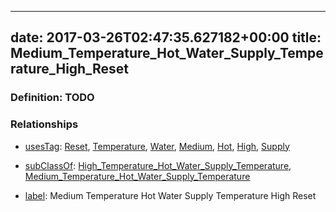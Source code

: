 
---
date: 2017-03-26T02:47:35.627182+00:00
title: Medium_Temperature_Hot_Water_Supply_Temperature_High_Reset
---
### Definition: TODO

### Relationships

* [usesTag](https://brickschema.org/schema/1.0/BrickFrame#usesTag): [Reset](https://brickschema.org/schema/1.0/BrickTag#Reset), [Temperature](https://brickschema.org/schema/1.0/BrickTag#Temperature), [Water](https://brickschema.org/schema/1.0/BrickTag#Water), [Medium](https://brickschema.org/schema/1.0/BrickTag#Medium), [Hot](https://brickschema.org/schema/1.0/BrickTag#Hot), [High](https://brickschema.org/schema/1.0/BrickTag#High), [Supply](https://brickschema.org/schema/1.0/BrickTag#Supply)

* [subClassOf](http://www.w3.org/2000/01/rdf-schema#subClassOf): [High_Temperature_Hot_Water_Supply_Temperature](https://brickschema.org/schema/1.0/Brick#High_Temperature_Hot_Water_Supply_Temperature), [Medium_Temperature_Hot_Water_Supply_Temperature](https://brickschema.org/schema/1.0/Brick#Medium_Temperature_Hot_Water_Supply_Temperature)

* [label](http://www.w3.org/2000/01/rdf-schema#label): Medium Temperature Hot Water Supply Temperature High Reset

